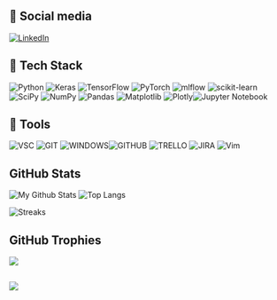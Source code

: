 ## 🔧 Social media
[![LinkedIn](https://img.shields.io/badge/linkedin-%230077B5.svg?style=for-the-badge&logo=linkedin&logoColor=white)](https://linkedin.com/in/mariusz-andziak-b72aa222a) 

## 🔧 Tech Stack
![Python](https://img.shields.io/badge/python-3670A0?style=for-the-badge&logo=python&logoColor=ffdd54) ![Keras](https://img.shields.io/badge/Keras-%23D00000.svg?style=for-the-badge&logo=Keras&logoColor=white) ![TensorFlow](https://img.shields.io/badge/TensorFlow-%23FF6F00.svg?style=for-the-badge&logo=TensorFlow&logoColor=white) ![PyTorch](https://img.shields.io/badge/PyTorch-%23EE4C2C.svg?style=for-the-badge&logo=PyTorch&logoColor=white) ![mlflow](https://img.shields.io/badge/mlflow-%23d9ead3.svg?style=for-the-badge&logo=numpy&logoColor=blue) ![scikit-learn](https://img.shields.io/badge/scikit--learn-%23F7931E.svg?style=for-the-badge&logo=scikit-learn&logoColor=white) ![SciPy](https://img.shields.io/badge/SciPy-%230C55A5.svg?style=for-the-badge&logo=scipy&logoColor=%white) ![NumPy](https://img.shields.io/badge/numpy-%23013243.svg?style=for-the-badge&logo=numpy&logoColor=white) ![Pandas](https://img.shields.io/badge/pandas-%23150458.svg?style=for-the-badge&logo=pandas&logoColor=white) ![Matplotlib](https://img.shields.io/badge/Matplotlib-%23ffffff.svg?style=for-the-badge&logo=Matplotlib&logoColor=black) ![Plotly](https://img.shields.io/badge/Plotly-%233F4F75.svg?style=for-the-badge&logo=plotly&logoColor=white)![Jupyter Notebook](https://img.shields.io/badge/jupyter-%23FA0F00.svg?style=for-the-badge&logo=jupyter&logoColor=white)

## 🔧 Tools
![VSC](https://camo.githubusercontent.com/42ada9cc774b9d2b4cf35691820a881d70657ae42c3a074f00c7e9add6352361/68747470733a2f2f696d672e736869656c64732e696f2f62616467652f56697375616c5f53747564696f5f436f64652d3030373844343f7374796c653d666f722d7468652d6261646765266c6f676f3d76697375616c25323073747564696f253230636f6465266c6f676f436f6c6f723d7768697465) ![GIT](https://camo.githubusercontent.com/bd2bd127c104ba5c98bb12c70801b075aee1f040009089510f69554300e7ff41/68747470733a2f2f696d672e736869656c64732e696f2f62616467652f4769742d4630353033323f7374796c653d666f722d7468652d6261646765266c6f676f3d676974266c6f676f436f6c6f723d7768697465)
![WINDOWS](https://camo.githubusercontent.com/41281b9a32f13ac5b9d41ed9bae12c0de662f948f9bf59fd19df354fe49af146/68747470733a2f2f696d672e736869656c64732e696f2f62616467652f57696e646f77732d3030373844363f7374796c653d666f722d7468652d6261646765266c6f676f3d77696e646f7773266c6f676f436f6c6f723d7768697465)![GITHUB](https://camo.githubusercontent.com/fbc3df79ffe1a99e482b154b29262ecbb10d6ee4ed22faa82683aa653d72c4e1/68747470733a2f2f696d672e736869656c64732e696f2f62616467652f4769744875622d3130303030303f7374796c653d666f722d7468652d6261646765266c6f676f3d676974687562266c6f676f436f6c6f723d7768697465) ![TRELLO](https://camo.githubusercontent.com/1148df3d1b7d1095c23b4f113dc4aba2fb637b9f5f6dd8e6de65501dfec93c62/68747470733a2f2f696d672e736869656c64732e696f2f62616467652f5472656c6c6f2d3144413146323f7374796c653d666f722d7468652d6261646765266c6f676f3d7472656c6c6f266c6f676f436f6c6f723d7768697465) ![JIRA](https://camo.githubusercontent.com/fb345365303e90274e425a52f514764324e3f11be76768174d04819ff83ab2e5/68747470733a2f2f696d672e736869656c64732e696f2f62616467652f4a6972612d3839324341303f7374796c653d666f722d7468652d6261646765266c6f676f3d6a697261266c6f676f436f6c6f723d7768697465) ![Vim](https://img.shields.io/badge/VIM-%2311AB00.svg?style=for-the-badge&logo=vim&logoColor=white)

## GitHub Stats
![My Github Stats](https://github-readme-stats.vercel.app/api?username=MariuszAndziak&count_private=true&show_icons=true&include_all_commits=true&theme=transparent&text_color=FFFFFF&hide_border=true&title_color=FFFFFF&icon_color=FFFFFF)
![Top Langs](https://github-readme-stats.vercel.app/api/top-langs/?username=MariuszAndziak&hide=TeX&layout=compact&theme=transparent&text_color=FFFFFF&hide_border=true&title_color=FFFFFF&icon_color=FFFFFF)

  
![Streaks](https://github-readme-streak-stats.herokuapp.com/?user=MariuszAndziak&theme=transparent&hide_border=true&ring=FFFFFF&fire=FFFFFF&currStreakNum=FFFFFF&sideNums=FFFFFF&currStreakLabel=FFFFFF&sideLabels=FFFFFF&dates=FFFFFF)<br/>

## GitHub Trophies
![](https://github-profile-trophy.vercel.app/?username=MariuszAndziak&theme=buddhism&no-frame=true&no-bg=true&margin-w=4&title=Commits,PullRequest,Repositories,Issues)

##
[![](https://visitcount.itsvg.in/api?id=MariuszAndziak&icon=0&color=12&pretty=true)](https://visitcount.itsvg.in)

